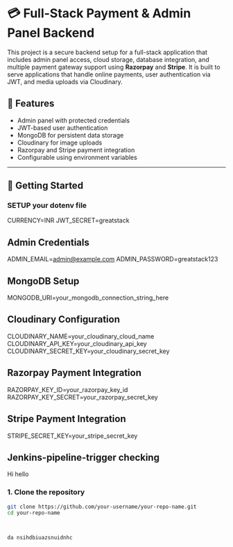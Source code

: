 # 💳 Full-Stack Payment & Admin Panel Backend

This project is a secure backend setup for a full-stack application that includes admin panel access, cloud storage, database integration, and multiple payment gateway support using **Razorpay** and **Stripe**. It is built to serve applications that handle online payments, user authentication via JWT, and media uploads via Cloudinary.

## 🔧 Features

- Admin panel with protected credentials
- JWT-based user authentication
- MongoDB for persistent data storage
- Cloudinary for image uploads
- Razorpay and Stripe payment integration
- Configurable using environment variables

---

## 🚀 Getting Started

### SETUP your dotenv file 

CURRENCY=INR
JWT_SECRET=greatstack

## Admin Credentials
ADMIN_EMAIL=admin@example.com
ADMIN_PASSWORD=greatstack123

## MongoDB Setup
MONGODB_URI=your_mongodb_connection_string_here

## Cloudinary Configuration
CLOUDINARY_NAME=your_cloudinary_cloud_name
CLOUDINARY_API_KEY=your_cloudinary_api_key
CLOUDINARY_SECRET_KEY=your_cloudinary_secret_key

## Razorpay Payment Integration
RAZORPAY_KEY_ID=your_razorpay_key_id
RAZORPAY_KEY_SECRET=your_razorpay_secret_key

## Stripe Payment Integration
STRIPE_SECRET_KEY=your_stripe_secret_key


## Jenkins-pipeline-trigger checking
Hi hello


### 1. Clone the repository

```bash
git clone https://github.com/your-username/your-repo-name.git
cd your-repo-name



da nsihdbiuazsnuidnhc